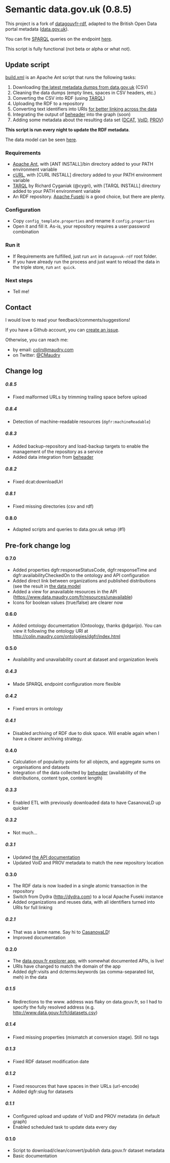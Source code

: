 Semantic data.gov.uk (0.8.5)
==============

This project is a fork of [datagouvfr-rdf](https://github.com/ColinMaudry/datagouvfr-rdf), adapted to the British Open Data portal metadata ([data.gov.uk](http://data.gov.uk)).

You can fire [SPARQL](http://www.w3.org/TR/sparql11-query/#introduction) queries on the endpoint [here](http://www.data.maudry.com/sparql/data.gov.uk/).

This script is fully functional (not beta or alpha or what not).

## Update script

[build.xml](build.xml) is an Apache Ant script that runs the following tasks:

1. Downloading [the latest metadata dumps from data.gov.uk](http://data.gov.uk/dataset/data_gov_uk-datasets) (CSV)
1. Cleaning the data dumps (empty lines, spaces in CSV headers, etc.)
1. Converting the CSV into RDF (using [TARQL](https://github.com/cygri/tarql))
1. Uploading the RDF to a repository
1. Converting text identifiers into URIs [for better linking across the data](https://en.wikipedia.org/wiki/Linked_Data)
3. Integrating the output of [beheader](https://github.com/ColinMaudry/beheader) into the graph (soon)
1. Adding some metadata about the resulting data set ([DCAT](http://www.w3.org/TR/vocab-dcat/#vocabulary-overview), [VoID](http://www.w3.org/TR/void/), [PROV](http://www.w3.org/TR/2013/REC-prov-o-20130430/#introduction))

**This script is run every night to update the RDF metadata**.

The data model can be seen [here](https://www.lucidchart.com/documents/view/c695f3b9-47c3-4278-9ee6-37e9d649c110).

### Requirements

- [Apache Ant](http://ant.apache.org/bindownload.cgi), with [ANT INSTALL]/bin directory added to your PATH environment variable
- [cURL](http://curl.haxx.se/download.html), with [CURL INSTALL] directory added to your PATH environment variable
- [TARQL](https://github.com/cygri/tarql) by Richard Cyganiak (@cygri), with [TARQL INSTALL] directory added to your PATH environment variable
- An RDF repository. [Apache Fuseki](https://jena.apache.org/documentation/fuseki2/) is a good choice, but there are plenty.

### Configuration

- Copy `config_template.properties` and rename it `config.properties`
- Open it and fill it. As-is, your repository requires a user:password combination

### Run it

- If Requirements are fulfilled, just run `ant` in `datagovuk-rdf` root folder.
- If you have already run the process and just want to reload the data in the triple store, run `ant quick`.

### Next steps

- Tell me!

## Contact

I would love to read your feedback/comments/suggestions!

If you have a Github account, you can [create an issue](https://github.com/ColinMaudry/datagouvfr-rdf/issues/new).

Otherwise, you can reach me:

- by email: colin@maudry.com
- on Twitter: [@CMaudry](https://twitter.com/CMaudry)

## Change log

##### 0.8.5

* Fixed malformed URLs by trimming trailing space before upload

##### 0.8.4

* Detection of machine-readable resources (`dgfr:machineReadable`)

##### 0.8.3

* Added backup-repository and load-backup targets to enable the management of the repository as a service
* Added data integration from [beheader](https://github.com/ColinMaudry/beheader)

##### 0.8.2

* Fixed dcat:downloadUrl

##### 0.8.1

* Fixed missing directories (csv and rdf)

#### 0.8.0

* Adapted scripts and queries to data.gov.uk setup (#1)

## Pre-fork change log


#### 0.7.0

* Added properties dgfr:responseStatusCode, dgfr:responseTime and dgfr:availabilityCheckedOn to the ontology and API configuration
* Added direct link between organizations and published distributions (see the result in [the data model]((https://www.lucidchart.com/documents/view/6011b6e0-6a85-413a-8279-0588b0f10992))
* Added a view for anavailable resources in the API (https://www.data.maudry.com/fr/resources/unavailable)
* Icons for boolean values (true/false) are clearer now

#### 0.6.0

- Added ontology documentation (Ontoology, thanks @dgarijo). You can view it following the ontology URI at http://colin.maudry.com/ontologies/dgfr/index.html

#### 0.5.0

- Availability and unavailability count at dataset and organization levels

##### 0.4.3

- Made SPARQL endpoint configuration more flexible

##### 0.4.2

- Fixed errors in ontology

##### 0.4.1

- Disabled archiving of RDF due to disk space. Will enable again when I have a clearer archiving strategy.

#### 0.4.0

- Calculation of popularity points for all objects, and aggregate sums on organisations and datasets
- Integration of the data collected by [beheader](https://github.com/ColinMaudry/beheader) (availability of the distributions, content type, content length)

##### 0.3.3

- Enabled ETL with previously downloaded data to have CasanovaLD up quicker 

##### 0.3.2

- Not much...

##### 0.3.1

- Updated [the API documentation](https://www.data.maudry.com/fr/.doc#api)
- Updated VoiD and PROV metadata to match the new repository location

#### 0.3.0

- The RDF data is now loaded in a single atomic transaction in the repository
- Switch from Dydra (http://dydra.com) to a local Apache Fuseki instance
- Added organizations and reuses data, with all identifiers turned into URIs for full linking

##### 0.2.1

- That was a lame name. Say hi to [CasanovaLD](https://translate.google.com/translate?sl=fr&tl=en&js=y&prev=_t&hl=fr&ie=UTF-8&u=https%3A%2F%2Fwww.data.maudry.com%2Ffr&edit-text=)!
- Improved documentation

#### 0.2.0

- The [data.gouv.fr explorer app](https://translate.google.com/translate?sl=fr&tl=en&js=y&prev=_t&hl=fr&ie=UTF-8&u=https%3A%2F%2Fwww.data.maudry.com%2Ffr&edit-text=), with somewhat documented APIs, is live!
- URIs have changed to match the domain of the app
- Added dgfr:visits and dcterms:keywords (as comma-separated list, meh) in the data 

##### 0.1.5

- Redirections to the www. address was flaky on data.gouv.fr, so I had to specify the fully resolved address (e.g. http://www.data.gouv.fr/fr/datasets.csv)

##### 0.1.4

- Fixed missing properties (mismatch at conversion stage). Still no tags

##### 0.1.3

- Fixed RDF dataset modification date

##### 0.1.2

- Fixed resources that have spaces in their URLs (url-encode)
- Added dgfr:slug for datasets

##### 0.1.1

- Configured upload and update of VoID and PROV metadata (in default graph)
- Enabled scheduled task to update data every day

#### 0.1.0

- Script to download/clean/convert/publish data.gouv.fr dataset metadata
- Basic documentation
